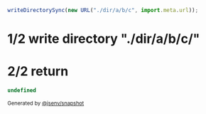 ```js
writeDirectorySync(new URL("./dir/a/b/c", import.meta.url));
```

# 1/2 write directory "./dir/a/b/c/"

# 2/2 return

```js
undefined
```

<sub>
  Generated by <a href="https://github.com/jsenv/core/tree/main/packages/independent/snapshot">@jsenv/snapshot</a>
</sub>